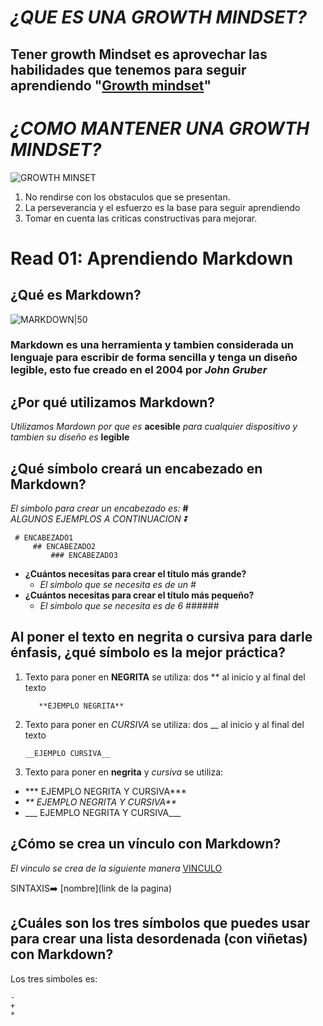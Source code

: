 # _¿QUE ES UNA GROWTH MINDSET?_
## Tener growth Mindset es aprovechar las habilidades que tenemos para seguir aprendiendo "[Growth mindset](https://www.atlassian.com/blog/inside-atlassian/growth-mindset)"
# _¿COMO MANTENER UNA GROWTH MINDSET?_
![GROWTH MINSET](https://i.ytimg.com/vi/6V5ppz5XK24/maxresdefault.jpg)
1. No rendirse con los obstaculos que se presentan.
2. La perseverancia y el esfuerzo es la base para seguir aprendiendo
3. Tomar en cuenta las criticas constructivas para mejorar.

# Read 01: Aprendiendo Markdown
## **¿Qué es Markdown?**
![MARKDOWN|50](https://encrypted-tbn0.gstatic.com/images?q=tbn:ANd9GcQnn-M9uYQX_I7z4cMpfBoGYVQfCO56sy2E2ZguPCEgDA&s)
### Markdown es una herramienta y tambien considerada un lenguaje para escribir de forma sencilla y tenga un diseño legible, esto fue creado en el 2004 por ***John Gruber***
## **¿Por qué utilizamos Markdown?**
_Utilizamos Mardown por que es_ **acesible** _para cualquier dispositivo y tambien su diseño es_ **legible** 
## **¿Qué símbolo creará un encabezado en Markdown?**
_El simbolo para crear un encabezado es:_ **#**  
_ALGUNOS EJEMPLOS A CONTINUACION ⏬_

     # ENCABEZADO1 
         ## ENCABEZADO2 
             ### ENCABEZADO3 
+ **¿Cuántos necesitas para crear el título más grande?**
    + _El simbolo que se necesita es de un #_
+ **¿Cuántos necesitas para crear el título más pequeño?**
    + _El simbolo que se necesita es de 6 ######_
## **Al poner el texto en negrita o cursiva para darle énfasis, ¿qué símbolo es la mejor práctica?**
1. Texto para poner en **NEGRITA** se utiliza: dos ** al inicio y al final del texto

          **EJEMPLO NEGRITA**
3. Texto para poner en _CURSIVA_ se utiliza: dos __ al inicio y al final del texto
   
       __EJEMPLO CURSIVA__
5. Texto para poner en **negrita** y _cursiva_ se utiliza:
+ *** EJEMPLO NEGRITA Y CURSIVA***
+ _** EJEMPLO NEGRITA Y CURSIVA**_
+ ___ EJEMPLO NEGRITA Y CURSIVA___
   
## **¿Cómo se crea un vínculo con Markdown?**
_El vinculo se crea de la siguiente manera_ [VINCULO](https://docs.github.com/es/get-started/writing-on-github/getting-started-with-writing-and-formatting-on-github/basic-writing-and-formatting-syntax#links)

SINTAXIS➡️
    [nombre](link de la pagina)
## **¿Cuáles son los tres símbolos que puedes usar para crear una lista desordenada (con viñetas) con Markdown?**
Los tres simboles es:

    -
    +
    *
